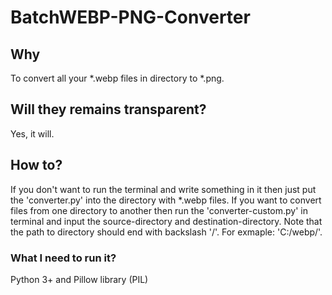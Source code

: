 # BatchWEBP-PNG-Converter
## Why
To convert all your *.webp files in directory to *.png.
## Will they remains transparent?
Yes, it will.
## How to?
If you don't want to run the terminal and write something in it then just put the 'converter.py' into the directory with *.webp files. 
If you want to convert files from one directory to another then run the 'converter-custom.py' in terminal and input the source-directory and destination-directory.
Note that the path to directory should end with backslash '/'. For exmaple: 'C:/webp/'.
### What I need to run it?
Python 3+ and Pillow library (PIL)
